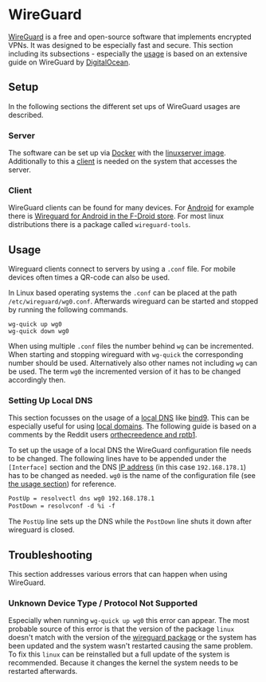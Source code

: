 # WireGuard

[WireGuard](https://www.wireguard.com/) is a free and open-source software that
implements encrypted VPNs.
It was designed to be especially fast and secure.
This section including its subsections - especially the [usage](#usage-wg) is
based on an extensive guide on WireGuard by
[DigitalOcean](https://www.digitalocean.com/community/tutorials/how-to-set-up-wireguard-on-ubuntu-20-04#step-9-connecting-the-wireguard-peer-to-the-tunnel).

## Setup

In the following sections the different set ups of WireGuard usages are described.

### Server

The software can be set up via [Docker](/wiki/docker.md) with the
[linuxserver image](/wiki/docker/linuxserver_-_wireguard.md).
Additionally to this a [client](#client-wg) is needed on the system that
accesses the server.

### Client

WireGuard clients can be found for many devices.
For [Android](/wiki/android.md) for example there is
[Wireguard for Android in the F-Droid store](https://f-droid.org/de/packages/com.wireguard.android/).
For most linux distributions there is a package called `wireguard-tools`.

## Usage

Wireguard clients connect to servers by using a `.conf` file.
For mobile devices often times a QR-code can also be used.

In Linux based operating systems the `.conf` can be placed at
the path `/etc/wireguard/wg0.conf`.
Afterwards wireguard can be started and stopped by running the following
commands.

```
wg-quick up wg0
wg-quick down wg0
```

When using multiple `.conf` files the number behind `wg` can be incremented.
When starting and stopping wireguard with `wg-quick` the corresponding number
should be used.
Alternatively also other names not including `wg` can be used.
The term `wg0` the incremented version of it has to be changed accordingly then.

### Setting Up Local DNS

This section focusses on the usage of a [local DNS](/wiki/dns.md) like
[bind9](/wiki/bind.md#configure-local-dns-server-with-forwarding).
This can be especially useful for using
[local domains](/wiki/bind.md#configure-local-domains).
The following guide is based on a comments by the Reddit users
[orthecreedence and rptb1](https://www.reddit.com/r/WireGuard/comments/cmhap6/use_both_wireguard_and_local_dns_servers/).

To set up the usage of a local DNS the WireGuard configuration file needs to be
changed.
The following lines have to be appended under the `[Interface]` section and the
DNS [IP address](/wiki/ip_address.md) (in this case `192.168.178.1`) has to be changed as needed.
`wg0` is the name of the configuration file (see [the usage section](#wg-usage))
for reference.

```txt
PostUp = resolvectl dns wg0 192.168.178.1
PostDown = resolvconf -d %i -f
```

The `PostUp` line sets up the DNS while the `PostDown` line shuts it down after
wireguard is closed.

## Troubleshooting

This section addresses various errors that can happen when using WireGuard.

### Unknown Device Type / Protocol Not Supported

Especially when running `wg-quick up wg0` this error can appear.
The most probable source of this error is that the version of the package
`linux` doesn't match with the version of the [wireguard package](#client-wg) or
the system has been updated and the system wasn't restarted causing the same
problem.
To fix this `linux` can be reinstalled but a full update of the system is
recommended.
Because it changes the kernel the system needs to be restarted afterwards.
